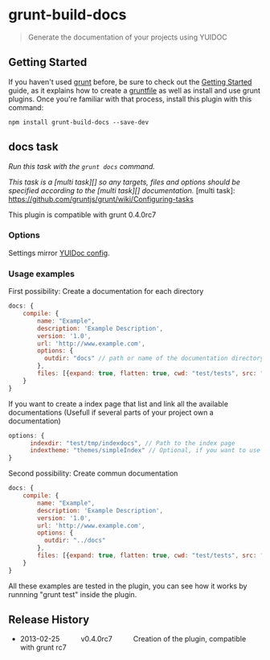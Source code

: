 # grunt-build-docs

> Generate the documentation of your projects using YUIDOC


## Getting Started
If you haven't used [grunt][] before, be sure to check out the [Getting Started][] guide, as it explains how to create a [gruntfile][Getting Started] as well as install and use grunt plugins. Once you're familiar with that process, install this plugin with this command:

```shell
npm install grunt-build-docs --save-dev
```

[grunt]: http://gruntjs.com/
[Getting Started]: https://github.com/gruntjs/grunt/blob/devel/docs/getting_started.md


## docs task
_Run this task with the `grunt docs` command._

_This task is a [multi task][] so any targets, files and options should be specified according to the [multi task][] documentation._
[multi task]: https://github.com/gruntjs/grunt/wiki/Configuring-tasks


This plugin is compatible with grunt 0.4.0rc7

### Options

Settings mirror [YUIDoc config](http://yui.github.com/yuidoc/args/index.html).


### Usage examples


First possibility: Create a documentation for each directory
```js
docs: {
    compile: {
        name: "Example",
        description: 'Example Description',
        version: '1.0',
        url: 'http://www.example.com',
        options: {
          outdir: "docs" // path or name of the documentation directory
        },
        files: [{expand: true, flatten: true, cwd: "test/tests", src: "*", dest: "test/tests"}]
    }
}
```

If you want to create a index page that list and link all the available documentations 
(Usefull if several parts of your project own a documentation)
```js
options: {
      indexdir: "test/tmp/indexdocs", // Path to the index page
      indextheme: "themes/simpleIndex" // Optional, if you want to use a custom theme
}
```

Second possibility: Create commun documentation

```js
docs: {
    compile: {
        name: "Example",
        description: 'Example Description',
        version: '1.0',
        url: 'http://www.example.com',
        options: {
          outdir: "../docs"
        },
        files: [{expand: true, flatten: true, cwd: "test/tests", src: "*", dest: "test/tmp"}]
    }
}
```

All these examples are tested in the plugin, you can see how it works by runnning "grunt test" inside the plugin.



## Release History

* 2013-02-25   v0.4.0rc7   Creation of the plugin, compatible with grunt rc7
